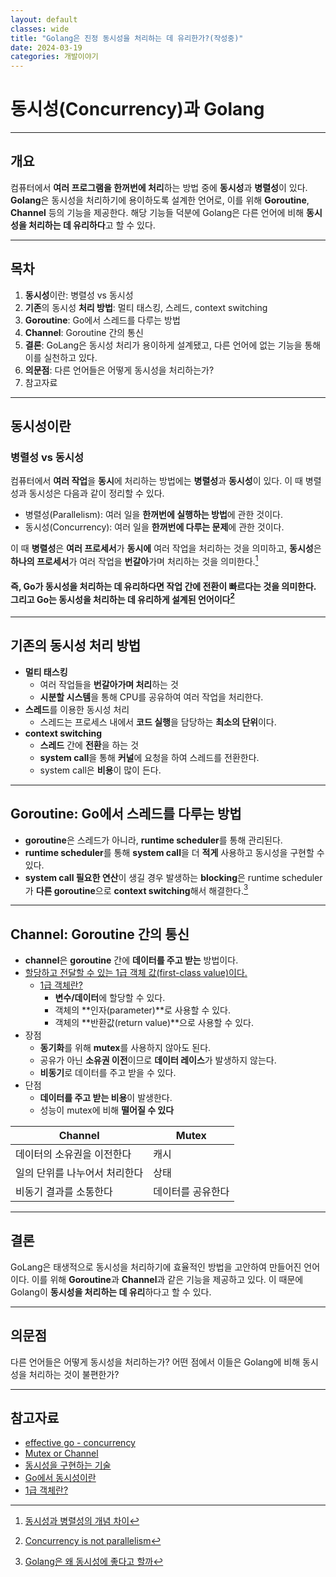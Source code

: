 ```yaml
---
layout: default
classes: wide
title: "Golang은 진정 동시성을 처리하는 데 유리한가?(작성중)"
date: 2024-03-19
categories: 개발이야기
---
```


# 동시성(Concurrency)과 Golang

---

## 개요

컴퓨터에서 **여러 프로그램을 한꺼번에 처리**하는 방법 중에 **동시성**과 **병렬성**이 있다. **Golang**은 동시성을 처리하기에 용이하도록 설계한 언어로, 이를 위해 **Goroutine**, **Channel** 등의 기능을 제공한다. 해당 기능들 덕분에 Golang은 다른 언어에 비해 **동시성을 처리하는 데 유리하다**고 할 수 있다.

---

## 목차

1. **동시성**이란: 병렬성 vs 동시성
2. **기존**의 동시성 **처리 방법**: 멀티 태스킹, 스레드, context switching
3. **Goroutine**: Go에서 스레드를 다루는 방법
4. **Channel**: Goroutine 간의 통신
5. **결론**: GoLang은 동시성 처리가 용이하게 설계됐고, 다른 언어에 없는 기능을 통해 이를 실천하고 있다.
6. **의문점**: 다른 언어들은 어떻게 동시성을 처리하는가?
7. 참고자료

---

## 동시성이란

### 병렬성 vs 동시성

컴퓨터에서 **여러 작업**을 **동시**에 처리하는 방법에는 **병렬성**과 **동시성**이 있다. 이 때 병렬성과 동시성은 다음과 같이 정리할 수 있다.

* 병렬성(Parallelism): 여러 일을 **한꺼번에 실행하는 방법**에 관한 것이다.
* 동시성(Concurrency): 여러 일을 **한꺼번에 다루는 문제**에 관한 것이다.

이 때 **병렬성**은 **여러 프로세서**가 **동시에** 여러 작업을 처리하는 것을 의미하고, **동시성**은 **하나의 프로세서**가 여러 작업을 **번갈아**가며 처리하는 것을 의미한다.[^1]

#### 즉, Go가 동시성을 처리하는 데 유리하다면 작업 간에 **전환이 빠르다**는 것을 의미한다. 그리고 Go는 동시성을 처리하는 데 유리하게 **설계**된 언어이다[^3]

---

## 기존의 동시성 처리 방법

* **멀티 태스킹**
  * 여러 작업들을 **번갈아가며 처리**하는 것
  * **시분할 시스템**을 통해 CPU를 공유하여 여러 작업을 처리한다.
* **스레드**를 이용한 동시성 처리
  * 스레드는 프로세스 내에서 **코드 실행**을 담당하는 **최소의 단위**이다.
* **context switching**
  * **스레드** 간에 **전환**을 하는 것
  * **system call**을 통해 **커널**에 요청을 하여 스레드를 전환한다.
  * system call은 **비용**이 많이 든다.

---

## Goroutine: Go에서 스레드를 다루는 방법

* **goroutine**은 스레드가 아니라, **runtime scheduler**를 통해 관리된다.
* **runtime scheduler**를 통해 **system call**을 더 **적게** 사용하고 동시성을 구현할 수 있다.
* **system call 필요한 연산**이 생길 경우 발생하는 **blocking**은 runtime scheduler가 **다른 goroutine**으로 **context switching**해서 해결한다.[^2]

---

## Channel: Goroutine 간의 통신

* **channel**은 **goroutine** 간에 **데이터를 주고 받는** 방법이다.
* [할당하고 전달할 수 있는 1급 객체 값(first-class value)이다.](https://go.dev/doc/effective_go#chan_of_chan)
  * [1급 객체란?](https://medium.com/@lazysoul/functional-programming-%EC%97%90%EC%84%9C-1%EA%B8%89-%EA%B0%9D%EC%B2%B4%EB%9E%80-ba1aeb048059)
    * **변수/데이터**에 할당할 수 있다.
    * 객체의 **인자(parameter)**로 사용할 수 있다.
    * 객체의 **반환값(return value)**으로 사용할 수 있다.
* 장점
  * **동기화**를 위해 **mutex**를 사용하지 않아도 된다.
  * 공유가 아닌 **소유권 이전**이므로 **데이터 레이스**가 발생하지 않는다.
  * **비동기**로 데이터를 주고 받을 수 있다.
* 단점
  * **데이터를 주고 받는 비용**이 발생한다.
  * 성능이 mutex에 비해 **떨어질 수 있다**

| Channel | Mutex |
| ------- | ----- |
| 데이터의 소유권을 이전한다 | 캐시 |
| 일의 단위를 나누어서 처리한다 | 상태 |
| 비동기 결과를 소통한다 | 데이터를 공유한다 |

---

## 결론

GoLang은 태생적으로 동시성을 처리하기에 효율적인 방법을 고안하여 만들어진 언어이다. 이를 위해 **Goroutine**과 **Channel**과 같은 기능을 제공하고 있다. 이 때문에 Golang이 **동시성을 처리하는 데 유리**하다고 할 수 있다.

---

## 의문점

다른 언어들은 어떻게 동시성을 처리하는가?
어떤 점에서 이들은 Golang에 비해 동시성을 처리하는 것이 불편한가?

---

## 참고자료

* [effective go - concurrency](https://go.dev/doc/effective_go#concurrency)
* [Mutex or Channel](https://go.dev/wiki/MutexOrChannel)
* [동시성을 구현하는 기술](https://deview.kr/data/deview/session/attach/1_Inside%20React%20(%E1%84%83%E1%85%A9%E1%86%BC%E1%84%89%E1%85%B5%E1%84%89%E1%85%A5%E1%86%BC%E1%84%8B%E1%85%B3%E1%86%AF%20%E1%84%80%E1%85%AE%E1%84%92%E1%85%A7%E1%86%AB%E1%84%92%E1%85%A1%E1%84%82%E1%85%B3%E1%86%AB%20%E1%84%80%E1%85%B5%E1%84%89%E1%85%AE%E1%86%AF).pdf)
* [Go에서 동시성이란](https://seung.tistory.com/entry/GoLang-Go%EC%97%90%EC%84%9C-%EB%8F%99%EC%8B%9C%EC%84%B1%EC%9D%B4%EB%9E%80)
* [1급 객체란?](https://medium.com/@lazysoul/functional-programming-%EC%97%90%EC%84%9C-1%EA%B8%89-%EA%B0%9D%EC%B2%B4%EB%9E%80-ba1aeb048059)

[^1]: [동시성과 병렬성의 개념 차이](https://velog.io/@kwontae1313/%EB%8F%99%EC%8B%9C%EC%84%B1%EA%B3%BC-%EB%B3%91%EB%A0%AC%EC%84%B1%EC%9D%98-%EA%B0%9C%EB%85%90%EA%B3%BC-%EC%B0%A8%EC%9D%B4)
[^2]: [Golang은 왜 동시성에 좋다고 할까](https://velog.io/@hyeok3011/Goroutine)
[^3]: [Concurrency is not parallelism](https://go.dev/blog/waza-talk)
